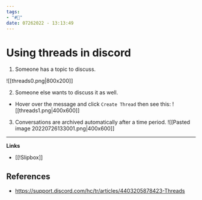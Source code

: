 ```yaml
---
tags:
- "#🌱️" 
date: 07262022 - 13:13:49
---
```


# Using threads in discord

1. Someone has a topic to discuss.

![[threads0.png|800x200]]

2. Someone else wants to discuss it as well. 
- Hover over the message and click `Create Thread` then see this:
![[threads1.png|400x600]]

3. Conversations are archived automatically after a time period.
![[Pasted image 20220726133001.png|400x600]]

---
**Links**
- [[!Slipbox]]

## References
- https://support.discord.com/hc/tr/articles/4403205878423-Threads
